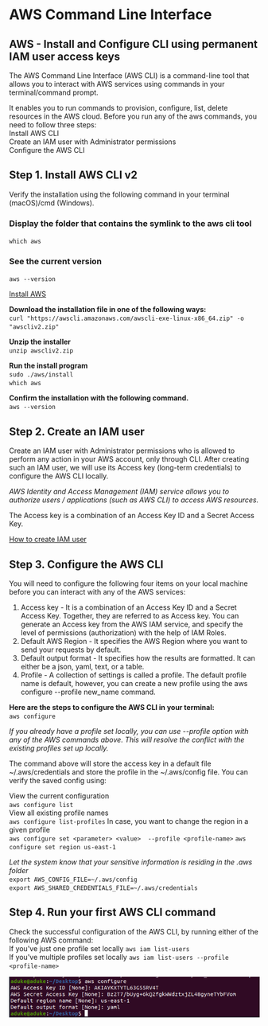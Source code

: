 # AWS Command Line Interface
## AWS - Install and Configure CLI using permanent IAM user access keys
The AWS Command Line Interface (AWS CLI) is a command-line tool that allows you to interact with AWS services using commands in your terminal/command prompt.  


It enables you to run commands to provision, configure, list, delete resources in the AWS cloud. Before you run any of the aws commands, you need to follow three steps:  
Install AWS CLI  
Create an IAM user with Administrator permissions  
Configure the AWS CLI  

## Step 1. Install AWS CLI v2
Verify the installation using the following command in your terminal (macOS)/cmd (Windows).
### Display the folder that contains the symlink to the aws cli tool
`which aws`
### See the current version
`aws --version`

<a href="https://docs.aws.amazon.com/cli/latest/userguide/getting-started-install.html" target="_blank">Install AWS</a>

**Download the installation file in one of the following ways:**  
`curl "https://awscli.amazonaws.com/awscli-exe-linux-x86_64.zip" -o "awscliv2.zip"`  

**Unzip the installer**  
`unzip awscliv2.zip`  

**Run the install program**  
`sudo ./aws/install`  
`which aws`  

**Confirm the installation with the following command.**  
`aws --version`  

## Step 2. Create an IAM user
Create an IAM user with Administrator permissions who is allowed to perform any action in your AWS account, only through CLI. After creating such an IAM user, we will use its Access key (long-term credentials) to configure the AWS CLI locally.  

*AWS Identity and Access Management (IAM) service allows you to authorize users / applications (such as AWS CLI) to access AWS resources.*  

The Access key is a combination of an Access Key ID and a Secret Access Key.  

<a href="https://github.com/arabog/IAM-Policy" target="_blank">How to create IAM user</a>

## Step 3. Configure the AWS CLI
You will need to configure the following four items on your local machine before you can interact with any of the AWS services:  
1. Access key - It is a combination of an Access Key ID and a Secret Access Key. Together, they are referred to as Access key. You can generate an Access key from the AWS IAM service, and specify the level of permissions (authorization) with the help of IAM Roles.  
2. Default AWS Region - It specifies the AWS Region where you want to send your requests by default.  
3. Default output format - It specifies how the results are formatted. It can either be a json, yaml, text, or a table.  
4. Profile - A collection of settings is called a profile. The default profile name is default, however, you can create a new profile using the aws configure --profile new_name command.  

**Here are the steps to configure the AWS CLI in your terminal:**  
`aws configure `  

*If you already have a profile set locally, you can use --profile <profile-name> option with any of the AWS commands above. This will resolve the conflict with the existing profiles set up locally.*  

The command above will store the access key in a default file ~/.aws/credentials and store the profile in the ~/.aws/config file. You can verify the saved config using:  
  
View the current configuration  
`aws configure list`  
View all existing profile names  
`aws configure list-profiles`
In case, you want to change the region in a given profile  
`aws configure set <parameter> <value>  --profile <profile-name>`
`aws configure set region us-east-1`  

*Let the system know that your sensitive information is residing in the .aws folder*  
`export AWS_CONFIG_FILE=~/.aws/config`  
`export AWS_SHARED_CREDENTIALS_FILE=~/.aws/credentials`  

## Step 4. Run your first AWS CLI command
Check the successful configuration of the AWS CLI, by running either of the following AWS command:  
If you've just one profile set locally
`aws iam list-users`  
If you've multiple profiles set locally
`aws iam list-users --profile <profile-name>`  

![cli1](cli1.png?raw=true "cli1")




